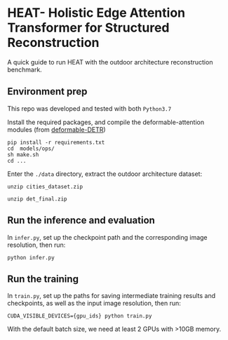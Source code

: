 # HEAT- Holistic Edge Attention Transformer for Structured Reconstruction 

A quick guide to run HEAT with the outdoor architecture reconstruction benchmark.

## Environment prep

This repo was developed and tested with both ```Python3.7```

Install the required packages, and compile the deformable-attention modules (from [deformable-DETR](https://github.com/fundamentalvision/Deformable-DETR))


```
pip install -r requirements.txt
cd  models/ops/
sh make.sh
cd ...
```


Enter the ```./data``` directory, extract the outdoor architecture dataset:

```
unzip cities_dataset.zip

unzip det_final.zip
```


## Run the inference and evaluation

In ```infer.py```, set up the checkpoint path and the corresponding image resolution, then run:

```
python infer.py
```


## Run the training

In ```train.py```, set up the paths for saving intermediate training results and checkpoints, as well as the input image resolution, then run:

```
CUDA_VISIBLE_DEVICES={gpu_ids} python train.py
```

With the default batch size, we need at least 2 GPUs with >10GB memory. 

